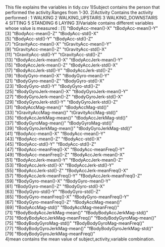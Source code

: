 This file explains the variables in tidy.csv
1)Subject contains the person that performed the activity.Ranges from 1-30.
2)Activity Contains the activity performed :
1 WALKING
2 WALKING_UPSTAIRS
3 WALKING_DOWNSTAIRS
4 SITTING
5 STANDING
6 LAYING
3)Variable contains different variables whose value is measured :
 [1] "tBodyAcc-mean()-X"               "tBodyAcc-mean()-Y"              
 [3] "tBodyAcc-mean()-Z"               "tBodyAcc-std()-X"               
 [5] "tBodyAcc-std()-Y"                "tBodyAcc-std()-Z"               
 [7] "tGravityAcc-mean()-X"            "tGravityAcc-mean()-Y"           
 [9] "tGravityAcc-mean()-Z"            "tGravityAcc-std()-X"            
[11] "tGravityAcc-std()-Y"             "tGravityAcc-std()-Z"            
[13] "tBodyAccJerk-mean()-X"           "tBodyAccJerk-mean()-Y"          
[15] "tBodyAccJerk-mean()-Z"           "tBodyAccJerk-std()-X"           
[17] "tBodyAccJerk-std()-Y"            "tBodyAccJerk-std()-Z"           
[19] "tBodyGyro-mean()-X"              "tBodyGyro-mean()-Y"             
[21] "tBodyGyro-mean()-Z"              "tBodyGyro-std()-X"              
[23] "tBodyGyro-std()-Y"               "tBodyGyro-std()-Z"              
[25] "tBodyGyroJerk-mean()-X"          "tBodyGyroJerk-mean()-Y"         
[27] "tBodyGyroJerk-mean()-Z"          "tBodyGyroJerk-std()-X"          
[29] "tBodyGyroJerk-std()-Y"           "tBodyGyroJerk-std()-Z"          
[31] "tBodyAccMag-mean()"              "tBodyAccMag-std()"              
[33] "tGravityAccMag-mean()"           "tGravityAccMag-std()"           
[35] "tBodyAccJerkMag-mean()"          "tBodyAccJerkMag-std()"          
[37] "tBodyGyroMag-mean()"             "tBodyGyroMag-std()"             
[39] "tBodyGyroJerkMag-mean()"         "tBodyGyroJerkMag-std()"         
[41] "fBodyAcc-mean()-X"               "fBodyAcc-mean()-Y"              
[43] "fBodyAcc-mean()-Z"               "fBodyAcc-std()-X"               
[45] "fBodyAcc-std()-Y"                "fBodyAcc-std()-Z"               
[47] "fBodyAcc-meanFreq()-X"           "fBodyAcc-meanFreq()-Y"          
[49] "fBodyAcc-meanFreq()-Z"           "fBodyAccJerk-mean()-X"          
[51] "fBodyAccJerk-mean()-Y"           "fBodyAccJerk-mean()-Z"          
[53] "fBodyAccJerk-std()-X"            "fBodyAccJerk-std()-Y"           
[55] "fBodyAccJerk-std()-Z"            "fBodyAccJerk-meanFreq()-X"      
[57] "fBodyAccJerk-meanFreq()-Y"       "fBodyAccJerk-meanFreq()-Z"      
[59] "fBodyGyro-mean()-X"              "fBodyGyro-mean()-Y"             
[61] "fBodyGyro-mean()-Z"              "fBodyGyro-std()-X"              
[63] "fBodyGyro-std()-Y"               "fBodyGyro-std()-Z"              
[65] "fBodyGyro-meanFreq()-X"          "fBodyGyro-meanFreq()-Y"         
[67] "fBodyGyro-meanFreq()-Z"          "fBodyAccMag-mean()"             
[69] "fBodyAccMag-std()"               "fBodyAccMag-meanFreq()"         
[71] "fBodyBodyAccJerkMag-mean()"      "fBodyBodyAccJerkMag-std()"      
[73] "fBodyBodyAccJerkMag-meanFreq()"  "fBodyBodyGyroMag-mean()"        
[75] "fBodyBodyGyroMag-std()"          "fBodyBodyGyroMag-meanFreq()"    
[77] "fBodyBodyGyroJerkMag-mean()"     "fBodyBodyGyroJerkMag-std()"     
[79] "fBodyBodyGyroJerkMag-meanFreq()"                      
4)mean contains the mean value of subject,activity,variable combination.
